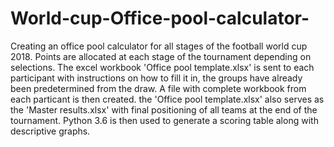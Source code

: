 # World-cup-Office-pool-calculator-
Creating an office pool calculator for all stages of the football world cup 2018. 
Points are allocated at each stage of the tournament depending on selections. 
The excel workbook 'Office pool template.xlsx' is sent to each participant with instructions on how to fill it in, the groups have already been predetermined from the draw. 
A file with complete workbook from each particant is then created.
the 'Office pool template.xlsx' also serves as the 'Master results.xlsx' with final positioning of all teams at the end of the tournament.
Python 3.6 is then used to generate a scoring table along with descriptive graphs.
